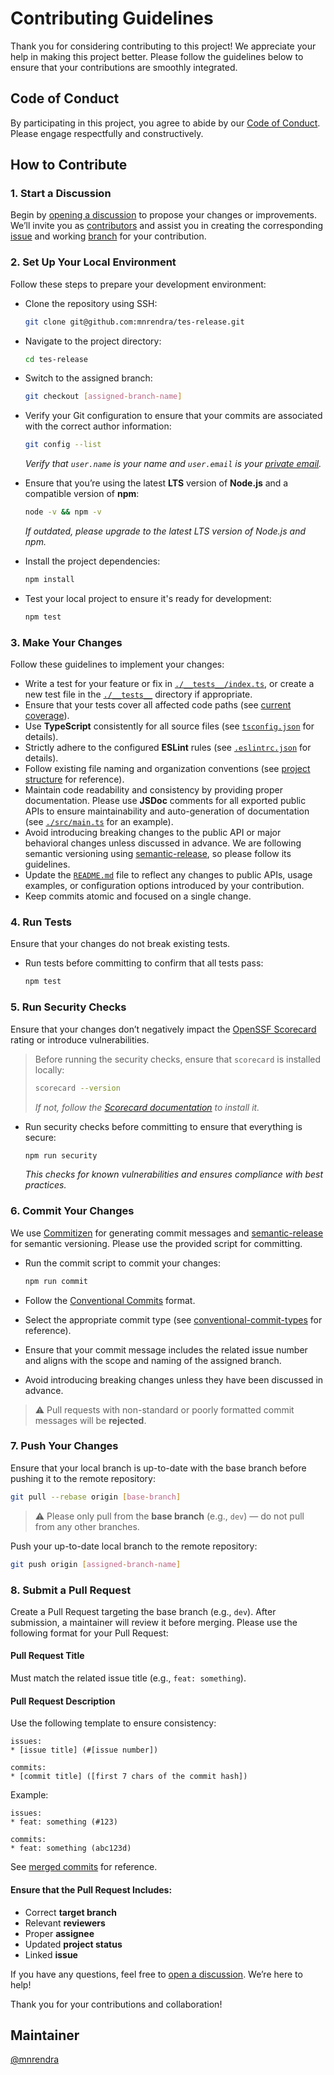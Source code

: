 
# Contributing Guidelines

Thank you for considering contributing to this project! We appreciate your help in making this project better. Please follow the guidelines below to ensure that your contributions are smoothly integrated.

## Code of Conduct

By participating in this project, you agree to abide by our [Code of Conduct](./CODE_OF_CONDUCT.md). Please engage respectfully and constructively.

## How to Contribute

### 1. Start a Discussion

Begin by [opening a discussion](/discussions) to propose your changes or improvements. We’ll invite you as [contributors](/graphs/contributors) and assist you in creating the corresponding [issue](/issues) and working [branch](/branches) for your contribution.

### 2. Set Up Your Local Environment

Follow these steps to prepare your development environment:

- Clone the repository using SSH:
  ```bash
  git clone git@github.com:mnrendra/tes-release.git
  ```

- Navigate to the project directory:
  ```bash
  cd tes-release
  ```

- Switch to the assigned branch:
  ```bash
  git checkout [assigned-branch-name]
  ```

- Verify your Git configuration to ensure that your commits are associated with the correct author information:
  ```bash
  git config --list
  ```
  *Verify that `user.name` is your name and `user.email` is your [private email](https://docs.github.com/en/account-and-profile/setting-up-and-managing-your-personal-account-on-github/managing-email-preferences/setting-your-commit-email-address).*

- Ensure that you’re using the latest **LTS** version of **Node.js** and a compatible version of **npm**:
  ```bash
  node -v && npm -v
  ```
  *If outdated, please upgrade to the latest LTS version of Node.js and npm.*

- Install the project dependencies:
  ```bash
  npm install
  ```

- Test your local project to ensure it's ready for development:
  ```bash
  npm test
  ```

### 3. Make Your Changes

Follow these guidelines to implement your changes:

- Write a test for your feature or fix in [`./__tests__/index.ts`](./__tests__/index.ts), or create a new test file in the [`./__tests__`](./__tests__/) directory if appropriate.
- Ensure that your tests cover all affected code paths (see [current coverage](https://app.codecov.io/gh/mnrendra/tes-release)).
- Use **TypeScript** consistently for all source files (see [`tsconfig.json`](./tsconfig.json) for details).
- Strictly adhere to the configured **ESLint** rules (see [`.eslintrc.json`](./.eslintrc.json) for details).
- Follow existing file naming and organization conventions (see [project structure](./) for reference).
- Maintain code readability and consistency by providing proper documentation. Please use **JSDoc** comments for all exported public APIs to ensure maintainability and auto-generation of documentation (see [`./src/main.ts`](./src/main.ts) for an example).
- Avoid introducing breaking changes to the public API or major behavioral changes unless discussed in advance. We are following semantic versioning using [semantic-release](https://semantic-release.gitbook.io/semantic-release), so please follow its guidelines.
- Update the [`README.md`](./README.md) file to reflect any changes to public APIs, usage examples, or configuration options introduced by your contribution.
- Keep commits atomic and focused on a single change.

### 4. Run Tests

Ensure that your changes do not break existing tests.

- Run tests before committing to confirm that all tests pass:
  ```bash
  npm test
  ```

### 5. Run Security Checks

Ensure that your changes don’t negatively impact the [OpenSSF Scorecard](https://github.com/ossf/scorecard) rating or introduce vulnerabilities.

> Before running the security checks, ensure that `scorecard` is installed locally:
> ```bash
> scorecard --version
> ```
> *If not, follow the [Scorecard documentation](https://scorecard.dev/#using-the-cli) to install it.*

- Run security checks before committing to ensure that everything is secure:
  ```bash
  npm run security
  ```

  *This checks for known vulnerabilities and ensures compliance with best practices.*

### 6. Commit Your Changes

We use [Commitizen](https://www.npmjs.com/package/commitizen) for generating commit messages and [semantic-release](https://semantic-release.gitbook.io/semantic-release) for semantic versioning. Please use the provided script for committing.

- Run the commit script to commit your changes:
  ```bash
  npm run commit
  ```

- Follow the [Conventional Commits](https://www.conventionalcommits.org/) format.
- Select the appropriate commit type (see [conventional-commit-types](https://github.com/pvdlg/conventional-commit-types) for reference).
- Ensure that your commit message includes the related issue number and aligns with the scope and naming of the assigned branch.
- Avoid introducing breaking changes unless they have been discussed in advance.

> ⚠️ Pull requests with non-standard or poorly formatted commit messages will be **rejected**.

### 7. Push Your Changes

Ensure that your local branch is up-to-date with the base branch before pushing it to the remote repository:
```bash
git pull --rebase origin [base-branch]
```
> ⚠️ Please only pull from the **base branch** (e.g., `dev`) — do not pull from any other branches.

Push your up-to-date local branch to the remote repository:
```bash
git push origin [assigned-branch-name]
```

### 8. Submit a Pull Request

Create a Pull Request targeting the base branch (e.g., `dev`). After submission, a maintainer will review it before merging. Please use the following format for your Pull Request:

#### Pull Request Title
Must match the related issue title (e.g., `feat: something`).  

#### Pull Request Description
Use the following template to ensure consistency:  
```
issues:
* [issue title] (#[issue number])

commits:
* [commit title] ([first 7 chars of the commit hash])
```
Example:  
```
issues:
* feat: something (#123)

commits:
* feat: something (abc123d)
```

See [merged commits](/commits/main/) for reference.

#### Ensure that the Pull Request Includes:
- Correct **target branch**
- Relevant **reviewers**
- Proper **assignee**
- Updated **project status**
- Linked **issue**

If you have any questions, feel free to [open a discussion](/discussions). We’re here to help!

Thank you for your contributions and collaboration!

## Maintainer
[@mnrendra](https://github.com/mnrendra)
